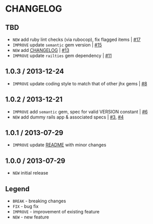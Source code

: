 CHANGELOG
=========

TBD
------------------

- `NEW` add ruby lint checks (via rubocop), fix flagged items | [#17][]
- `IMPROVE` update `semantic` gem version | [#15][]
- `NEW` add [CHANGELOG](CHANGELOG.md) | [#13][]
- `IMPROVE` update `railties` gem dependency | [#11][]


1.0.3 / 2013-12-24
------------------

- `IMPROVE` update coding style to match that of other jhx gems | [#8][]


1.0.2 / 2013-12-21
------------------

- `IMPROVE` add `semantic` gem, spec for valid VERSION constant | [#6][]
- `NEW` add dummy rails app & associated specs | [#3][], [#4][]


1.0.1 / 2013-07-29
------------------

- `IMPROVE` update [README](README.md) with minor changes


1.0.0 / 2013-07-29
------------------

- `NEW` initial release


Legend
------

- `BREAK`   - breaking changes
- `FIX`     - bug fix
- `IMPROVE` - improvement of existing feature
- `NEW`     - new feature

<!--- The following link definition list is generated by PimpMyChangelog --->
[#3]: https://github.com/jhx/gem-cssbuttongenerator-css-rails/issues/3
[#4]: https://github.com/jhx/gem-cssbuttongenerator-css-rails/issues/4
[#6]: https://github.com/jhx/gem-cssbuttongenerator-css-rails/issues/6
[#8]: https://github.com/jhx/gem-cssbuttongenerator-css-rails/issues/8
[#11]: https://github.com/jhx/gem-cssbuttongenerator-css-rails/issues/11
[#13]: https://github.com/jhx/gem-cssbuttongenerator-css-rails/issues/13
[#15]: https://github.com/jhx/gem-cssbuttongenerator-css-rails/issues/15
[#17]: https://github.com/jhx/gem-cssbuttongenerator-css-rails/issues/17
